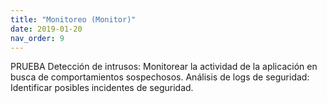```yaml
---
title: "Monitoreo (Monitor)"
date: 2019-01-20
nav_order: 9
---
```


PRUEBA
Detección de intrusos: Monitorear la actividad de la aplicación en busca de comportamientos sospechosos.
Análisis de logs de seguridad: Identificar posibles incidentes de seguridad.
